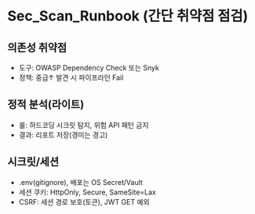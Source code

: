 # Sec_Scan_Runbook (간단 취약점 점검)

## 의존성 취약점
- 도구: OWASP Dependency Check 또는 Snyk
- 정책: 중급↑ 발견 시 파이프라인 Fail

## 정적 분석(라이트)
- 룰: 하드코딩 시크릿 탐지, 위험 API 패턴 금지
- 결과: 리포트 저장(경미는 경고)

## 시크릿/세션
- .env(gitignore), 배포는 OS Secret/Vault
- 세션 쿠키: HttpOnly, Secure, SameSite=Lax
- CSRF: 세션 경로 보호(토큰), JWT GET 예외
